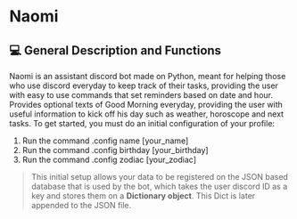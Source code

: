# Naomi

## 💻 General Description and Functions
Naomi is an assistant discord bot made on Python, meant for helping those who use discord everyday to keep track of their tasks, providing the user with easy to use commands that set reminders based on date and hour. Provides optional texts of Good Morning everyday, providing the user with useful information to kick off his day such as weather, horoscope and next tasks.
To get started, you must do an initial configuration of your profile:

1. Run the command .config name [your_name]
2. Run the command .config birthday [your_birthday]
3. Run the command .config zodiac [your_zodiac]

> This initial setup allows your data to be registered on the JSON based database that is used by the bot, which takes the user discord ID as a key and stores them on a **Dictionary object**. This Dict is later appended to the JSON file.
